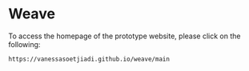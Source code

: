 # Weave
To access the homepage of the prototype website, please click on the following:

````
https://vanessasoetjiadi.github.io/weave/main
````
